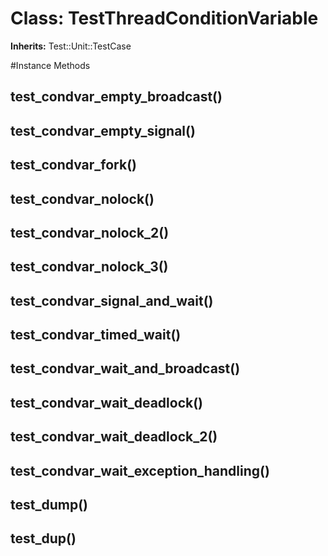 # Class: TestThreadConditionVariable
**Inherits:** Test::Unit::TestCase
    




#Instance Methods
## test_condvar_empty_broadcast() [](#method-i-test_condvar_empty_broadcast)

## test_condvar_empty_signal() [](#method-i-test_condvar_empty_signal)

## test_condvar_fork() [](#method-i-test_condvar_fork)

## test_condvar_nolock() [](#method-i-test_condvar_nolock)

## test_condvar_nolock_2() [](#method-i-test_condvar_nolock_2)

## test_condvar_nolock_3() [](#method-i-test_condvar_nolock_3)

## test_condvar_signal_and_wait() [](#method-i-test_condvar_signal_and_wait)

## test_condvar_timed_wait() [](#method-i-test_condvar_timed_wait)

## test_condvar_wait_and_broadcast() [](#method-i-test_condvar_wait_and_broadcast)

## test_condvar_wait_deadlock() [](#method-i-test_condvar_wait_deadlock)

## test_condvar_wait_deadlock_2() [](#method-i-test_condvar_wait_deadlock_2)

## test_condvar_wait_exception_handling() [](#method-i-test_condvar_wait_exception_handling)

## test_dump() [](#method-i-test_dump)

## test_dup() [](#method-i-test_dup)

